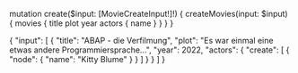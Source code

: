 mutation create($input: [MovieCreateInput!]!) {
  createMovies(input: $input) { 
    movies {
      title
      plot
      year
      actors {
        name
      }
    }
  }
}

{
  "input": [
    {
      "title": "ABAP - die Verfilmung",
      "plot": "Es war einmal eine etwas andere Programmiersprache...",
      "year": 2022,
      "actors": {
        "create": [
          {
            "node": {
              "name": "Kitty Blume"
            }
          }
        ]
      }
    }
  ]
}
